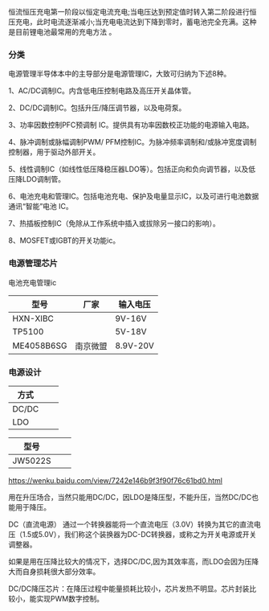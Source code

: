 
恒流恒压充电第一阶段以恒定电流充电;当电压达到预定值时转入第二阶段进行恒压充电，此时电流逐渐减小;当充电电流达到下降到零时，蓄电池完全充满。这种是目前锂电池最常用的充电方法 。

### 分类
电源管理半导体本中的主导部分是电源管理IC，大致可归纳为下述8种。

1、AC/DC调制IC。内含低电压控制电路及高压开关晶体管。

2、DC/DC调制IC。包括升压/降压调节器，以及电荷泵。

3、功率因数控制PFC预调制 IC。提供具有功率因数校正功能的电源输入电路。

4、脉冲调制或脉幅调制PWM/ PFM控制IC。为脉冲频率调制和/或脉冲宽度调制控制器，用于驱动外部开关。

5、线性调制IC（如线性低压降稳压器LDO等）。包括正向和负向调节器，以及低压降LDO调制管。

6、电池充电和管理IC。包括电池充电、保护及电量显示IC，以及可进行电池数据通讯“智能”电池 IC。

7、热插板控制IC（免除从工作系统中插入或拔除另一接口的影响）。

8、MOSFET或IGBT的开关功能ic。


### 电源管理芯片
电池充电管理ic

| 型号  | 厂家 | 输入电压 | 
|-- | -- | -- |
| HXN-XIBC | | 9V-16V |
| TP5100 | | 5V-18V |
| ME4058B6SG | 南京微盟 | 8.9V-20V |
    


### 电源设计

| 方式 | | | 
|-- |-- | --|
| DC/DC |  | |
| LDO | | | 

| 型号 | | |
| -- | -- | -- |
| JW5022S | | |

https://wenku.baidu.com/view/7242e146b9f3f90f76c61bd0.html


用在升压场合，当然只能用DC/DC，因LDO是降压型，不能升压，当然DC/DC也能用于降压。

DC（直流电源） 
通过一个转换器能将一个直流电压（3.0V）转换为其它的直流电压（1.5或5.0V），我们称这个装换器为DC-DC转换器，或称之为开关电源或开关调整器。

如果是用在压降比较大的情况下，选择DC/DC,因为其效率高，而LDO会因为压降大而自身损耗很大部分效率。

DC/DC降压芯片：在降压过程中能量损耗比较小，芯片发热不明显。芯片封装比较小，能实现PWM数字控制。




